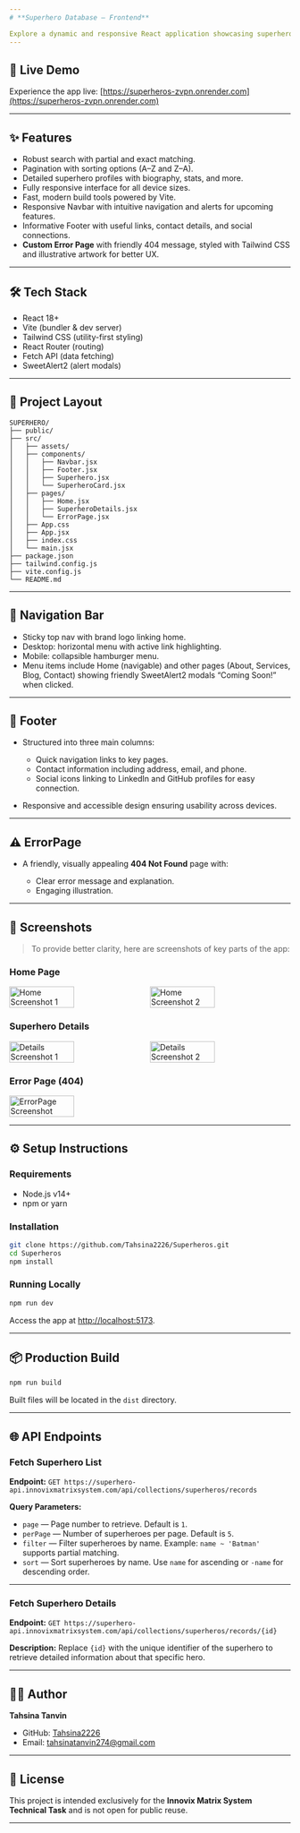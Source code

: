 ```yaml
---
# **Superhero Database – Frontend**

Explore a dynamic and responsive React application showcasing superheroes from across the multiverse. This project utilizes the **Innovix Matrix Public Superhero API** and is built with **Vite** and **Tailwind CSS** for optimal performance and sleek UI design.
---
```


## **🚀 Live Demo**

Experience the app live:
[https://superheros-zvpn.onrender.com](https://superheros-zvpn.onrender.com)

---

## **✨ Features**

- Robust search with partial and exact matching.
- Pagination with sorting options (A–Z and Z–A).
- Detailed superhero profiles with biography, stats, and more.
- Fully responsive interface for all device sizes.
- Fast, modern build tools powered by Vite.
- Responsive Navbar with intuitive navigation and alerts for upcoming features.
- Informative Footer with useful links, contact details, and social connections.
- **Custom Error Page** with friendly 404 message, styled with Tailwind CSS and illustrative artwork for better UX.

---

## **🛠 Tech Stack**

- React 18+
- Vite (bundler & dev server)
- Tailwind CSS (utility-first styling)
- React Router (routing)
- Fetch API (data fetching)
- SweetAlert2 (alert modals)

---

## **📂 Project Layout**

```
SUPERHERO/
├── public/
├── src/
│   ├── assets/
│   ├── components/
│   │   ├── Navbar.jsx
│   │   ├── Footer.jsx
│   │   ├── Superhero.jsx
│   │   └── SuperheroCard.jsx
│   ├── pages/
│   │   ├── Home.jsx
│   │   ├── SuperheroDetails.jsx
│   │   └── ErrorPage.jsx
│   ├── App.css
│   ├── App.jsx
│   ├── index.css
│   └── main.jsx
├── package.json
├── tailwind.config.js
├── vite.config.js
└── README.md
```

---

## **🧭 Navigation Bar**

- Sticky top nav with brand logo linking home.
- Desktop: horizontal menu with active link highlighting.
- Mobile: collapsible hamburger menu.
- Menu items include Home (navigable) and other pages (About, Services, Blog, Contact) showing friendly SweetAlert2 modals “Coming Soon!” when clicked.

---

## **📄 Footer**

- Structured into three main columns:

  - Quick navigation links to key pages.
  - Contact information including address, email, and phone.
  - Social icons linking to LinkedIn and GitHub profiles for easy connection.

- Responsive and accessible design ensuring usability across devices.

---

## **⚠️ ErrorPage**

- A friendly, visually appealing **404 Not Found** page with:

  - Clear error message and explanation.
  - Engaging illustration.

---

## 📸 Screenshots

> To provide better clarity, here are screenshots of key parts of the app:

### Home Page

<div style="display: flex; gap: 10px;">
  <img src="https://github.com/user-attachments/assets/481b4eb8-a0ef-4fba-8b47-3ab8a8c69236" alt="Home Screenshot 1" width="48%" />
  <img src="https://github.com/user-attachments/assets/19730b60-7b10-460f-9e74-e39bfff45a12" alt="Home Screenshot 2" width="48%" />
</div>

### Superhero Details

<div style="display: flex; gap: 10px;">
  <img src="https://github.com/user-attachments/assets/658f5dad-be33-4864-b0e7-8b2e8af74266" alt="Details Screenshot 1" width="48%" />
  <img src="https://github.com/user-attachments/assets/cc58a95b-98dd-4d7a-90a1-075bc49833c1" alt="Details Screenshot 2" width="48%" />
</div>

### Error Page (404)

<div style="display: flex; gap: 10px;">
  <img src="https://github.com/user-attachments/assets/8afe9291-0da2-41bc-9557-20e9a98ed0c5" alt="ErrorPage Screenshot" width="48%" />
  <!-- Add second error page screenshot here if available -->
</div>

---

## **⚙️ Setup Instructions**

### Requirements

- Node.js v14+
- npm or yarn

### Installation

```bash
git clone https://github.com/Tahsina2226/Superheros.git
cd Superheros
npm install
```

### Running Locally

```bash
npm run dev
```

Access the app at [http://localhost:5173](http://localhost:5173).

---

## **📦 Production Build**

```bash
npm run build
```

Built files will be located in the `dist` directory.

---

## 🌐 API Endpoints

### Fetch Superhero List

**Endpoint:**
`GET https://superhero-api.innovixmatrixsystem.com/api/collections/superheros/records`

**Query Parameters:**

- `page` — Page number to retrieve. Default is `1`.
- `perPage` — Number of superheroes per page. Default is `5`.
- `filter` — Filter superheroes by name. Example: `name ~ 'Batman'` supports partial matching.
- `sort` — Sort superheroes by name. Use `name` for ascending or `-name` for descending order.

---

### Fetch Superhero Details

**Endpoint:**
`GET https://superhero-api.innovixmatrixsystem.com/api/collections/superheros/records/{id}`

**Description:**
Replace `{id}` with the unique identifier of the superhero to retrieve detailed information about that specific hero.

---

## **👩‍💻 Author**

**Tahsina Tanvin**

- GitHub: [Tahsina2226](https://github.com/Tahsina2226)
- Email: [tahsinatanvin274@gmail.com](mailto:tahsinatanvin274@gmail.com)

---

## **📄 License**

This project is intended exclusively for the **Innovix Matrix System Technical Task** and is not open for public reuse.

---
